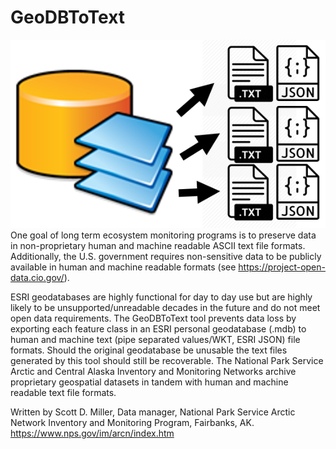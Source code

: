 # GeoDBToText
![GeoDBToText icon](GeoDBToText.png "Geodatabase to text files")
One goal of long term ecosystem monitoring programs is to preserve data in non-proprietary human and machine readable ASCII text file formats. Additionally, the U.S. government requires non-sensitive data to be publicly available in human and machine readable formats (see https://project-open-data.cio.gov/).

ESRI geodatabases are highly functional for day to day use but are highly likely to be unsupported/unreadable decades in the future and do not meet open data requirements. The GeoDBToText tool prevents data loss by exporting each feature class in an ESRI personal geodatabase (.mdb) to human and machine text (pipe separated values/WKT, ESRI JSON) file formats. Should the original geodatabase be unusable the text files generated by this tool should still be recoverable. The National Park Service Arctic and Central Alaska Inventory and Monitoring Networks archive proprietary geospatial datasets in tandem with human and machine readable text file formats.

Written by Scott D. Miller, Data manager, National Park Service Arctic Network Inventory and Monitoring Program, Fairbanks, AK.
https://www.nps.gov/im/arcn/index.htm

